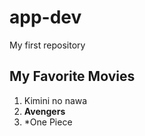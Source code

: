 # app-dev
My first repository

## My Favorite Movies
1. Kimini no nawa
2. **Avengers**
3. *One Piece
